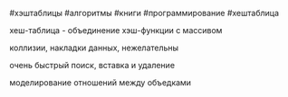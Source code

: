 
#хэштаблицы #алгоритмы #книги #программирование #хештаблица

хеш-таблица - объединение хэш-функции с массивом

коллизии, накладки данных, нежелательны

очень быстрый поиск, вставка и удаление

моделирование отношений между объедками